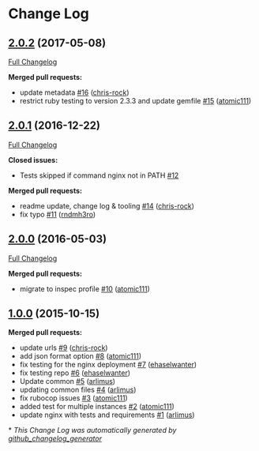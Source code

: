 # Change Log

## [2.0.2](https://github.com/dev-sec/nginx-baseline/tree/2.0.2) (2017-05-08)
[Full Changelog](https://github.com/dev-sec/nginx-baseline/compare/2.0.1...2.0.2)

**Merged pull requests:**

- update metadata [\#16](https://github.com/dev-sec/nginx-baseline/pull/16) ([chris-rock](https://github.com/chris-rock))
- restrict ruby testing to version 2.3.3 and update gemfile [\#15](https://github.com/dev-sec/nginx-baseline/pull/15) ([atomic111](https://github.com/atomic111))

## [2.0.1](https://github.com/dev-sec/nginx-baseline/tree/2.0.1) (2016-12-22)
[Full Changelog](https://github.com/dev-sec/nginx-baseline/compare/2.0.0...2.0.1)

**Closed issues:**

- Tests skipped if command nginx not in PATH [\#12](https://github.com/dev-sec/nginx-baseline/issues/12)

**Merged pull requests:**

- readme update, change log & tooling [\#14](https://github.com/dev-sec/nginx-baseline/pull/14) ([chris-rock](https://github.com/chris-rock))
- fix typo [\#11](https://github.com/dev-sec/nginx-baseline/pull/11) ([rndmh3ro](https://github.com/rndmh3ro))

## [2.0.0](https://github.com/dev-sec/nginx-baseline/tree/2.0.0) (2016-05-03)
[Full Changelog](https://github.com/dev-sec/nginx-baseline/compare/1.0.0...2.0.0)

**Merged pull requests:**

- migrate to inspec profile [\#10](https://github.com/dev-sec/nginx-baseline/pull/10) ([atomic111](https://github.com/atomic111))

## [1.0.0](https://github.com/dev-sec/nginx-baseline/tree/1.0.0) (2015-10-15)
**Merged pull requests:**

- update urls [\#9](https://github.com/dev-sec/nginx-baseline/pull/9) ([chris-rock](https://github.com/chris-rock))
- add json format option [\#8](https://github.com/dev-sec/nginx-baseline/pull/8) ([atomic111](https://github.com/atomic111))
- fix testing for the nginx deployment [\#7](https://github.com/dev-sec/nginx-baseline/pull/7) ([ehaselwanter](https://github.com/ehaselwanter))
- fix testing repo [\#6](https://github.com/dev-sec/nginx-baseline/pull/6) ([ehaselwanter](https://github.com/ehaselwanter))
- Update common [\#5](https://github.com/dev-sec/nginx-baseline/pull/5) ([arlimus](https://github.com/arlimus))
- updating common files [\#4](https://github.com/dev-sec/nginx-baseline/pull/4) ([arlimus](https://github.com/arlimus))
- fix rubocop issues [\#3](https://github.com/dev-sec/nginx-baseline/pull/3) ([atomic111](https://github.com/atomic111))
- added test for multiple instances [\#2](https://github.com/dev-sec/nginx-baseline/pull/2) ([atomic111](https://github.com/atomic111))
- update nginx with tests and requirements [\#1](https://github.com/dev-sec/nginx-baseline/pull/1) ([arlimus](https://github.com/arlimus))



\* *This Change Log was automatically generated by [github_changelog_generator](https://github.com/skywinder/Github-Changelog-Generator)*
